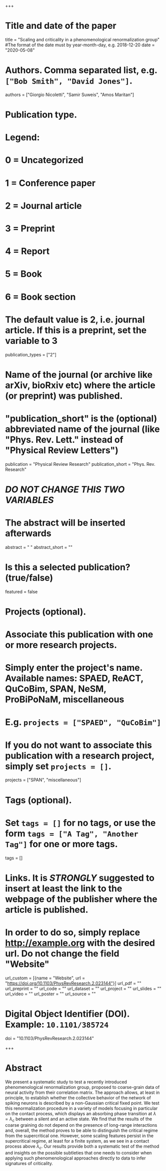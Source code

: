 +++
# Title and date of the paper
title = "Scaling and criticality in a phenomenological renormalization group"
#The format of the date must by year-month-day, e.g. 2018-12-20
date = "2020-05-08"

# Authors. Comma separated list, e.g. `["Bob Smith", "David Jones"]`.
authors = ["Giorgio Nicoletti", "Samir Suweis", "Amos Maritan"]

# Publication type.
# Legend:
# 0 = Uncategorized
# 1 = Conference paper
# 2 = Journal article
# 3 = Preprint
# 4 = Report
# 5 = Book
# 6 = Book section
# The default value is 2, i.e. journal article. If this is a preprint, set the variable to 3
publication_types = ["2"]

# Name of the journal (or archive like arXiv, bioRxiv etc) where the article (or preprint) was published.
# "publication_short" is the (optional) abbreviated name of the journal (like "Phys. Rev. Lett." instead of "Physical Review Letters")
publication = "Physical Review Research"
publication_short = "Phys. Rev. Research"

# ***DO NOT CHANGE THIS TWO VARIABLES***
# The abstract will be inserted afterwards
abstract = " "
abstract_short = ""

# Is this a selected publication? (true/false)
featured = false

# Projects (optional).
#   Associate this publication with one or more research projects.
#   Simply enter the project's name. Available names: SPAED, ReACT, QuCoBim, SPAN, NeSM, ProBiPoNaM, miscellaneous
#   E.g. `projects = ["SPAED", "QuCoBim"]`
#   If you do not want to associate this publication with a research project, simply set `projects = []`.
projects = ["SPAN", "miscellaneous"]


# Tags (optional).
#   Set `tags = []` for no tags, or use the form `tags = ["A Tag", "Another Tag"]` for one or more tags.
tags = []

# Links. It is ***STRONGLY*** suggested to insert at least the link to the webpage of the publisher where the article is published.
# In order to do so, simply replace http://example.org with the desired url. Do not change the field "Website"
url_custom = [{name = "Website", url = "https://doi.org/10.1103/PhysRevResearch.2.023144"}]
url_pdf = ""
url_preprint = ""
url_code = ""
url_dataset = ""
url_project = ""
url_slides = ""
url_video = ""
url_poster = ""
url_source = ""


# Digital Object Identifier (DOI). Example: `10.1101/385724`
doi = "10.1103/PhysRevResearch.2.023144"

+++

# Abstract
We present a systematic study to test a recently introduced phenomenological renormalization group, proposed to coarse-grain data of neural activity from their correlation matrix. The approach allows, at least in principle, to establish whether the collective behavior of the network of spiking neurons is described by a non-Gaussian critical fixed point. We test this renormalization procedure in a variety of models focusing in particular on the contact process, which displays an absorbing phase transition at $\lambda = \lambda_c$ between a silent and an active state. We find that the results of the coarse graining do not depend on the presence of long-range interactions and, overall, the method proves to be able to distinguish the critical regime from the supercritical one. However, some scaling features persist in the supercritical regime, at least for a finite system, as we see in a contact process above $\lambda_c$. Our results provide both a systematic test of the method and insights on the possible subtleties that one needs to consider when applying such phenomenological approaches directly to data to infer signatures of criticality.
